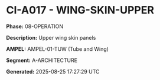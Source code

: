 # CI-A017 - WING-SKIN-UPPER

**Phase:** 08-OPERATION

**Description:** Upper wing skin panels

**AMPEL:** AMPEL-01-TUW (Tube and Wing)

**Segment:** A-ARCHITECTURE

**Generated:** 2025-08-25 17:27:29 UTC

